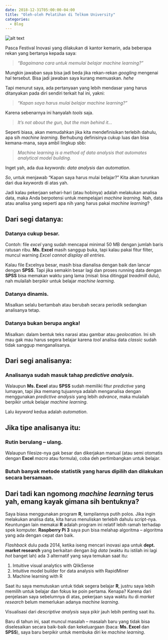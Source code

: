 ```yaml
---
date: 2018-12-31T05:00:00-04:00
title: "Oleh-oleh Pelatihan di Telkom University"
categories:
  - Blog
---
```


![alt text](https://passingthroughresearcher.files.wordpress.com/2018/12/WhatsApp-Image-2018-12-18-at-9.59.34-AM.jpeg? "poto")

Pasca Festival Inovasi yang dilakukan di kantor kemarin, ada beberapa rekan yang bertanya kepada saya:

> _“Bagaimana cara untuk memulai belajar machine learning?”_

Mungkin jawaban saya bisa jadi beda jika rekan-rekan _googling_ mengenai hal tersebut. Bisa jadi jawaban saya kurang memuaskan. _hehe_

Tapi menurut saya, ada pertanyaan yang lebih mendasar yang harus ditanyakan pada diri sendiri terkait hal ini, yakni: 

> _“Kapan saya harus mulai belajar machine learning?”_

Karena sebenarnya ini hanyalah _tools_ saja.

> _It’s not about the gun, but the man behind it..._

Seperti biasa, akan memudahkan jika kita mendefinisikan terlebih dahulu, apa sih _machine learning_. Berhubung definisinya cukup luas dan bisa kemana-mana, saya ambil lingkup sbb:

> _Machine learning is a method of data analysis that automates analytical model building._

Inget yah, ada dua _keywords_: _data analysis_ dan _automation_.

_So_, untuk menjawab “Kapan saya harus mulai belajar?” Kita akan turunkan dari dua _keywords_ di atas yah.

Jadi kalau pekerjaan sehari-hari (atau hobinya) adalah melakukan analisa data, maka Anda berpotensi untuk mempelajari _machine learning_. Nah, data atau analisa yang seperti apa nih yang harus pakai _machine learning_?

## Dari segi datanya:
### Datanya cukup besar. 
Contoh: file _excel_ yang sudah mencapai minimal 50 MB dengan jumlah baris ratusan ribu. __Ms. Excel__ masih sanggup buka, tapi kalau pakai fitur filter, muncul warning _Excel cannot display all entries_.

Kalau file Excelnya besar, masih bisa dianalisa dengan baik dan lancar dengan __SPSS__. Tapi jika semakin besar lagi dan proses running data dengan __SPSS__ bisa memakan waktu yang lama (misal: bisa ditinggal _treadmill_ dulu), nah mulailah berpikir untuk belajar _machine learning_.

### Datanya dinamis.
Misalkan selalu bertambah atau berubah secara periodik sedangkan analisanya tetap.

### Datanya bukan berupa angka! 
Misalkan: dalam bentuk teks narasi atau gambar atau _geolocation_. Ini sih mau gak mau harus segera belajar karena _tool_ analisa data _classic_ sudah tidak sanggup menganalisanya.

## Dari segi analisanya:
### Analisanya sudah masuk tahap _predictive analysis_. 
Walaupun __Ms. Excel__ atau __SPSS__ sudah memiliki fitur _predictive_ yang lumayan, tapi jika memang tujuannya adalah menganalisa dengan menggunakan _predictive analysis_ yang lebih _advance_, maka mulailah berpikir untuk belajar _machine learning_.

Lalu _keyword_ kedua adalah _automation_. 

## Jika tipe analisanya itu:

### Rutin berulang – ulang.
Walaupun filesize-nya gak besar dan dikerjakan manual (atau semi otomatis dengan __Excel__ _macro_ atau formula), coba deh pertimbangkan untuk belajar.

### Butuh banyak metode statistik yang harus dipilih dan dilakukan secara bersamaan.


## Dari tadi kan ngomong _machine learning_ terus yah, emang kayak gimana sih bentuknya?

Saya biasa menggunakan program __R__, tampilannya putih polos. Jika ingin melakukan analisa data, kita harus menuliskan terlebih dahulu script-nya. Keuntungan lain memakai __R__ adalah program ini relatif lebih ramah terhadap spek komputer. __Raspberry Pi 3__ saya pun bisa melahap algoritma – algoritma yang ada dengan cepat dan baik.

_Flashback_ dulu pada 2014, ketika iseng mencari inovasi apa untuk __dept. market research__ yang berkaitan dengan _big data_ (waktu itu istilah ini lagi _hot_ banget lah) ada 3 alternatif yang saya temukan saat itu:

1. Intuitive visual analytics with QlikSense
2. Intuitive model builder for data analysis with RapidMiner
3. Machine learning with R

Saat itu saya memutuskan untuk tidak segera belajar __R__, justru saya lebih memilih untuk belajar dan fokus ke poin pertama. Kenapa? Karena dari penjelasan saya sebelumnya di atas, pekerjaan saya waktu itu di _market research_ belum memerlukan adanya _machine learning_.

Visualisasi dari _descriptive analysis_ saya pikir jauh lebih penting saat itu.

Baru di tahun ini, saat muncul masalah – masalah baru yang tidak bisa diselesaikan secara baik-baik dan kekeluargaan (baca: __Ms. Excel__ dan __SPSS__), saya baru berpikir untuk membuka diri ke _machine learning_.

